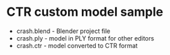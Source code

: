 # CTR custom model sample
* crash.blend - Blender project file
* crash.ply - model in PLY format for other editors
* crash.ctr - model converted to CTR format